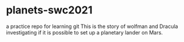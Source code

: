 # planets-swc2021
 a practice repo for learning git
 This is the story of wolfman and Dracula investigating if it is possible to set up a planetary lander on Mars.
